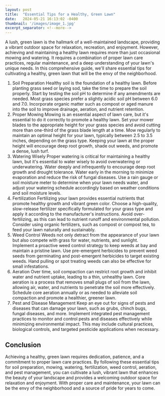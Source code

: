 ```yaml
---
layout: post
title:  "Essential Tips for a Healthy, Green Lawn"
date:   2024-05-21 16:13:02 -0400
thumbnail: '/images/image_1.jpg'
excerpt_separator: <!--more-->
---
```

A lush, green lawn is the hallmark of a well-maintained landscape, providing a vibrant outdoor space for relaxation, recreation, and enjoyment. <!--more-->However, achieving and maintaining a healthy lawn requires more than just occasional mowing and watering. It requires a combination of proper lawn care practices, regular maintenance, and a deep understanding of your lawn's unique needs. In this comprehensive guide, we'll share essential tips for cultivating a healthy, green lawn that will be the envy of the neighborhood.
1. Soil Preparation
Healthy soil is the foundation of a healthy lawn. Before planting grass seed or laying sod, take the time to prepare the soil properly. Start by testing the soil pH to determine if any amendments are needed. Most grass species prefer a slightly acidic soil pH between 6.0 and 7.0. Incorporate organic matter such as compost or aged manure into the soil to improve drainage, aeration, and nutrient retention.
2. Proper Mowing
Mowing is an essential aspect of lawn care, but it's essential to do it correctly to promote a healthy lawn. Set your mower blades to the appropriate height for your grass species and avoid cutting more than one-third of the grass blade length at a time. Mow regularly to maintain an optimal height for your lawn, typically between 2.5 to 3.5 inches, depending on the grass type. Keeping your lawn at the proper height will encourage deep root growth, shade out weeds, and promote a dense, lush turf.
3. Watering Wisely
Proper watering is critical for maintaining a healthy lawn, but it's essential to water wisely to avoid overwatering or underwatering. Water deeply and infrequently to encourage deep root growth and drought tolerance. Water early in the morning to minimize evaporation and reduce the risk of fungal diseases. Use a rain gauge or soil moisture meter to determine when your lawn needs water, and adjust your watering schedule accordingly based on weather conditions and soil moisture levels.
4. Fertilization
Fertilizing your lawn provides essential nutrients that promote healthy growth and vibrant green color. Choose a high-quality, slow-release fertilizer specifically formulated for your grass type and apply it according to the manufacturer's instructions. Avoid over-fertilizing, as this can lead to nutrient runoff and environmental pollution. Consider using organic fertilizers, such as compost or compost tea, to feed your lawn naturally and sustainably.
5. Weed Control
Weeds not only detract from the appearance of your lawn but also compete with grass for water, nutrients, and sunlight. Implement a proactive weed control strategy to keep weeds at bay and maintain a pristine lawn. Use pre-emergent herbicides to prevent weed seeds from germinating and post-emergent herbicides to target existing weeds. Hand pulling or spot treating weeds can also be effective for small infestations.
6. Aeration
Over time, soil compaction can restrict root growth and inhibit water and nutrient uptake, leading to a thin, unhealthy lawn. Core aeration is a process that removes small plugs of soil from the lawn, allowing air, water, and nutrients to penetrate the soil more effectively. Schedule core aeration annually or as needed to alleviate soil compaction and promote a healthier, greener lawn.
7. Pest and Disease Management
Keep an eye out for signs of pests and diseases that can damage your lawn, such as grubs, chinch bugs, fungal diseases, and more. Implement integrated pest management practices to monitor and control pests and diseases effectively while minimizing environmental impact. This may include cultural practices, biological controls, and targeted pesticide applications when necessary.

## Conclusion
Achieving a healthy, green lawn requires dedication, patience, and a commitment to proper lawn care practices. By following these essential tips for soil preparation, mowing, watering, fertilization, weed control, aeration, and pest management, you can cultivate a lush, vibrant lawn that enhances the beauty of your landscape and provides a welcoming outdoor space for relaxation and enjoyment. With proper care and maintenance, your lawn can be the envy of the neighborhood and a source of pride for years to come.
